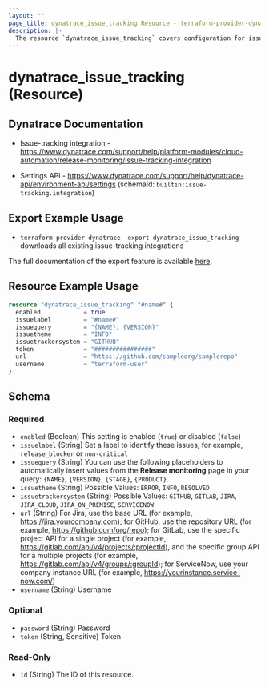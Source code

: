```yaml
---
layout: ""
page_title: dynatrace_issue_tracking Resource - terraform-provider-dynatrace"
description: |-
  The resource `dynatrace_issue_tracking` covers configuration for issue-tracking integrations
---
```


# dynatrace_issue_tracking (Resource)

## Dynatrace Documentation

- Issue-tracking integration - https://www.dynatrace.com/support/help/platform-modules/cloud-automation/release-monitoring/issue-tracking-integration

- Settings API - https://www.dynatrace.com/support/help/dynatrace-api/environment-api/settings (schemaId: `builtin:issue-tracking.integration`)

## Export Example Usage

- `terraform-provider-dynatrace -export dynatrace_issue_tracking` downloads all existing issue-tracking integrations

The full documentation of the export feature is available [here](https://registry.terraform.io/providers/dynatrace-oss/dynatrace/latest/docs/guides/export-v2).

## Resource Example Usage

```terraform
resource "dynatrace_issue_tracking" "#name#" {
  enabled            = true
  issuelabel         = "#name#"
  issuequery         = "{NAME}, {VERSION}"
  issuetheme         = "INFO"
  issuetrackersystem = "GITHUB"
  token              = "################"
  url                = "https://github.com/sampleorg/samplerepo"
  username           = "terraform-user"
}
```

<!-- schema generated by tfplugindocs -->
## Schema

### Required

- `enabled` (Boolean) This setting is enabled (`true`) or disabled (`false`)
- `issuelabel` (String) Set a label to identify these issues, for example, `release_blocker` or `non-critical`
- `issuequery` (String) You can use the following placeholders to automatically insert values from the **Release monitoring** page in your query: `{NAME}`, `{VERSION}`, `{STAGE}`, `{PRODUCT}`.
- `issuetheme` (String) Possible Values: `ERROR`, `INFO`, `RESOLVED`
- `issuetrackersystem` (String) Possible Values: `GITHUB`, `GITLAB`, `JIRA`, `JIRA_CLOUD`, `JIRA_ON_PREMISE`, `SERVICENOW`
- `url` (String) For Jira, use the base URL (for example, https://jira.yourcompany.com); for GitHub, use the repository URL (for example, https://github.com/org/repo); for GitLab, use the specific project API for a single project (for example, https://gitlab.com/api/v4/projects/:projectId), and the specific group API for a multiple projects (for example, https://gitlab.com/api/v4/groups/:groupId); for ServiceNow, use your company instance URL (for example, https://yourinstance.service-now.com/)
- `username` (String) Username

### Optional

- `password` (String) Password
- `token` (String, Sensitive) Token

### Read-Only

- `id` (String) The ID of this resource.
 